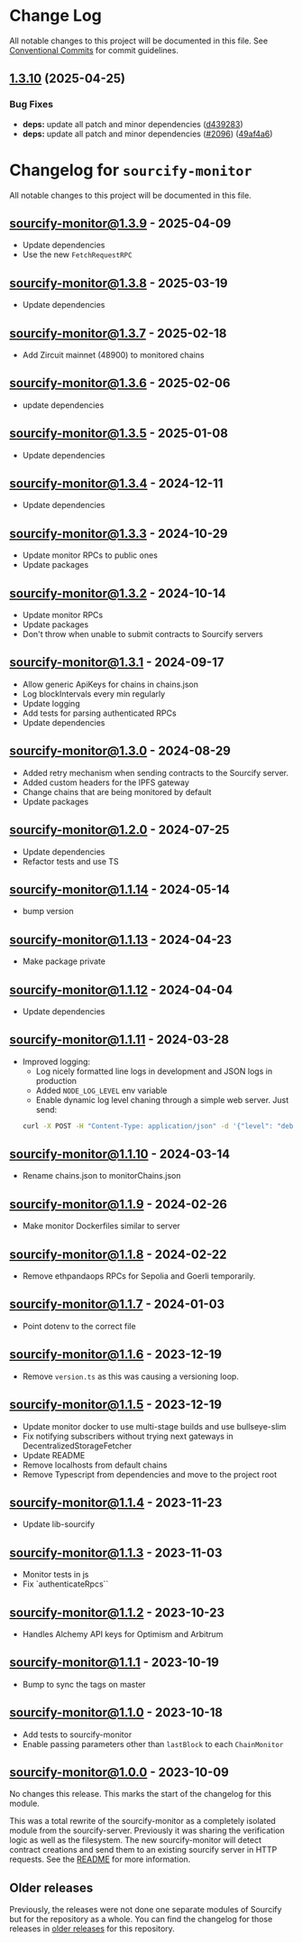 # Change Log

All notable changes to this project will be documented in this file.
See [Conventional Commits](https://conventionalcommits.org) for commit guidelines.

## [1.3.10](https://github.com/ethereum/sourcify/compare/sourcify-monitor@1.3.9...sourcify-monitor@1.3.10) (2025-04-25)

### Bug Fixes

- **deps:** update all patch and minor dependencies ([d439283](https://github.com/ethereum/sourcify/commit/d439283e16b00c4f8ef196c7ae3a4ae889061c33))
- **deps:** update all patch and minor dependencies ([#2096](https://github.com/ethereum/sourcify/issues/2096)) ([49af4a6](https://github.com/ethereum/sourcify/commit/49af4a64bb0a72b6224927d732485ff9a337031d))

# Changelog for `sourcify-monitor`

All notable changes to this project will be documented in this file.

## sourcify-monitor@1.3.9 - 2025-04-09

- Update dependencies
- Use the new `FetchRequestRPC`

## sourcify-monitor@1.3.8 - 2025-03-19

- Update dependencies

## sourcify-monitor@1.3.7 - 2025-02-18

- Add Zircuit mainnet (48900) to monitored chains

## sourcify-monitor@1.3.6 - 2025-02-06

- update dependencies

## sourcify-monitor@1.3.5 - 2025-01-08

- Update dependencies

## sourcify-monitor@1.3.4 - 2024-12-11

- Update dependencies

## sourcify-monitor@1.3.3 - 2024-10-29

- Update monitor RPCs to public ones
- Update packages

## sourcify-monitor@1.3.2 - 2024-10-14

- Update monitor RPCs
- Update packages
- Don't throw when unable to submit contracts to Sourcify servers

## sourcify-monitor@1.3.1 - 2024-09-17

- Allow generic ApiKeys for chains in chains.json
- Log blockIntervals every min regularly
- Update logging
- Add tests for parsing authenticated RPCs
- Update dependencies

## sourcify-monitor@1.3.0 - 2024-08-29

- Added retry mechanism when sending contracts to the Sourcify server.
- Added custom headers for the IPFS gateway
- Change chains that are being monitored by default
- Update packages

## sourcify-monitor@1.2.0 - 2024-07-25

- Update dependencies
- Refactor tests and use TS

## sourcify-monitor@1.1.14 - 2024-05-14

- bump version

## sourcify-monitor@1.1.13 - 2024-04-23

- Make package private

## sourcify-monitor@1.1.12 - 2024-04-04

- Update dependencies

## sourcify-monitor@1.1.11 - 2024-03-28

- Improved logging:
  - Log nicely formatted line logs in development and JSON logs in production
  - Added `NODE_LOG_LEVEL` env variable
  - Enable dynamic log level chaning through a simple web server. Just send:
  ```bash
  curl -X POST -H "Content-Type: application/json" -d '{"level": "debug"}' http://localhost:3333
  ```

## sourcify-monitor@1.1.10 - 2024-03-14

- Rename chains.json to monitorChains.json

## sourcify-monitor@1.1.9 - 2024-02-26

- Make monitor Dockerfiles similar to server

## sourcify-monitor@1.1.8 - 2024-02-22

- Remove ethpandaops RPCs for Sepolia and Goerli temporarily.

## sourcify-monitor@1.1.7 - 2024-01-03

- Point dotenv to the correct file

## sourcify-monitor@1.1.6 - 2023-12-19

- Remove `version.ts` as this was causing a versioning loop.

## sourcify-monitor@1.1.5 - 2023-12-19

- Update monitor docker to use multi-stage builds and use bullseye-slim
- Fix notifying subscribers without trying next gateways in DecentralizedStorageFetcher
- Update README
- Remove localhosts from default chains
- Remove Typescript from dependencies and move to the project root

## sourcify-monitor@1.1.4 - 2023-11-23

- Update lib-sourcify

## sourcify-monitor@1.1.3 - 2023-11-03

- Monitor tests in js
- Fix `authenticateRpcs``

## sourcify-monitor@1.1.2 - 2023-10-23

- Handles Alchemy API keys for Optimism and Arbitrum

## sourcify-monitor@1.1.1 - 2023-10-19

- Bump to sync the tags on master

## sourcify-monitor@1.1.0 - 2023-10-18

- Add tests to sourcify-monitor
- Enable passing parameters other than `lastBlock` to each `ChainMonitor`

## sourcify-monitor@1.0.0 - 2023-10-09

No changes this release. This marks the start of the changelog for this module.

This was a total rewrite of the sourcify-monitor as a completely isolated module from the sourcify-server. Previously it was sharing the verification logic as well as the filesystem. The new sourcify-monitor will detect contract creations and send them to an existing sourcify server in HTTP requests. See the [README](./README.md) for more information.

## Older releases

Previously, the releases were not done one separate modules of Sourcify but for the repository as a whole.
You can find the changelog for those releases in [older releases](https://github.com/ethereum/sourcify/releases) for this repository.
